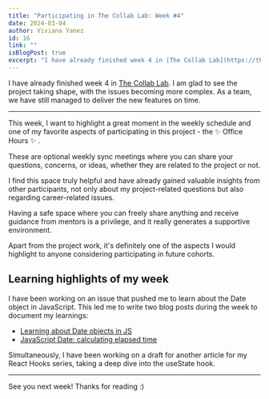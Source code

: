 ```yaml
---
title: "Participating in The Collab Lab: Week #4"
date: 2024-03-04
author: Viviana Yanez
id: 16
link: ""
isBlogPost: true
excerpt: "I have already finished week 4 in [The Collab Lab](https://the-collab-lab.codes/). I am glad to see the project taking shape, with the issues becoming more complex. As a team, we have still managed to deliver the new features on time."
---
```


I have already finished week 4 in [The Collab Lab](https://the-collab-lab.codes/). I am glad to see the project taking shape, with the issues becoming more complex. As a team, we have still managed to deliver the new features on time.

---

This week, I want to highlight a great moment in the weekly schedule and one of my favorite aspects of participating in this project - the ✨ Office Hours ✨ .

These are optional weekly sync meetings where you can share your questions, concerns, or ideas, whether they are related to the project or not.

I find this space truly helpful and have already gained valuable insights from other participants, not only about my project-related questions but also regarding career-related issues.

Having a safe space where you can freely share anything and receive guidance from mentors is a privilege, and it really generates a supportive environment.

Apart from the project work, it's definitely one of the aspects I would highlight to anyone considering participating in future cohorts.

## Learning highlights of my week

I have been working on an issue that pushed me to learn about the Date object in JavaScript. This led me to write two blog posts during the week to document my learnings:

- [Learning about Date objects in JS](https://dev.to/vivitt/learning-about-date-objects-in-js-56l1)
- [JavaScript Date: calculating elapsed time](https://dev.to/vivitt/javascript-date-calculating-elapsed-time-5bfl)

Simultaneously, I have been working on a draft for another article for my React Hooks series, taking a deep dive into the useState hook.

---

See you next week! Thanks for reading :)
